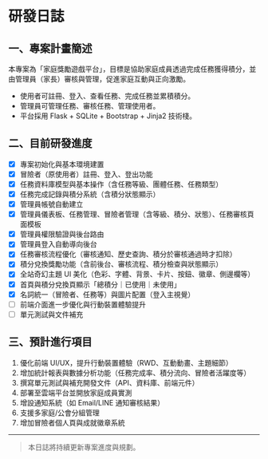# 研發日誌

## 一、專案計畫簡述
本專案為「家庭獎勵遊戲平台」，目標是協助家庭成員透過完成任務獲得積分，並由管理員（家長）審核與管理，促進家庭互動與正向激勵。

- 使用者可註冊、登入、查看任務、完成任務並累積積分。
- 管理員可管理任務、審核任務、管理使用者。
- 平台採用 Flask + SQLite + Bootstrap + Jinja2 技術棧。

## 二、目前研發進度
- [x] 專案初始化與基本環境建置
- [x] 冒險者（原使用者）註冊、登入、登出功能
- [x] 任務資料庫模型與基本操作（含任務等級、團體任務、任務類型）
- [x] 任務完成記錄與積分系統（含積分狀態顯示）
- [x] 管理員帳號自動建立
- [x] 管理員儀表板、任務管理、冒險者管理（含等級、積分、狀態）、任務審核頁面模板
- [x] 管理員權限驗證與後台路由
- [x] 管理員登入自動導向後台
- [x] 任務審核流程優化（審核通知、歷史查詢、積分於審核通過時才扣除）
- [x] 積分兌換獎勵功能（含前後台、審核流程、積分檢查與狀態顯示）
- [x] 全站奇幻主題 UI 美化（色彩、字體、背景、卡片、按鈕、徽章、側邊欄等）
- [x] 首頁與積分兌換頁顯示「總積分｜已使用｜未使用」
- [x] 名詞統一（冒險者、任務等）與圖片配置（登入主視覺）
- [ ] 前端介面進一步優化與行動裝置體驗提升
- [ ] 單元測試與文件補充

## 三、預計進行項目
1. 優化前端 UI/UX，提升行動裝置體驗（RWD、互動動畫、主題細節）
2. 增加統計報表與數據分析功能（任務完成率、積分流向、冒險者活躍度等）
3. 撰寫單元測試與補充開發文件（API、資料庫、前端元件）
4. 部署至雲端平台並開放家庭成員實測
5. 增設通知系統（如 Email/LINE 通知審核結果）
6. 支援多家庭/公會分組管理
7. 增加冒險者個人頁與成就徽章系統

---

> 本日誌將持續更新專案進度與規劃。 